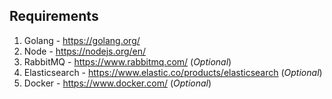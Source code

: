 

## Requirements

1. Golang - https://golang.org/
2. Node - https://nodejs.org/en/
3. RabbitMQ - https://www.rabbitmq.com/  (*Optional*)
4. Elasticsearch - https://www.elastic.co/products/elasticsearch  (*Optional*)
5. Docker - https://www.docker.com/  (*Optional*)


